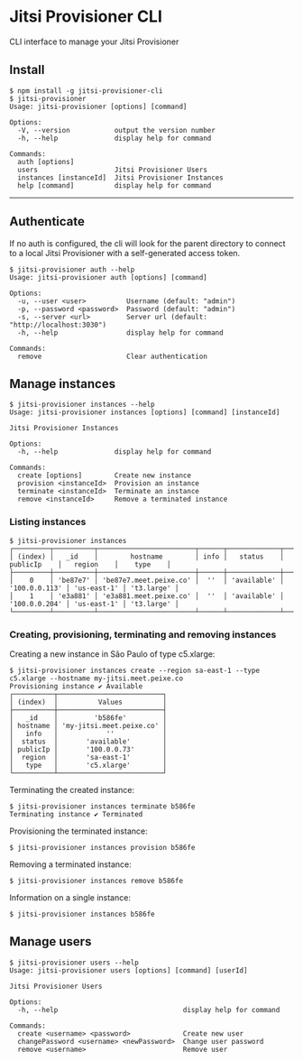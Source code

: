 # Jitsi Provisioner CLI

CLI interface to manage your Jitsi Provisioner

## Install

```
$ npm install -g jitsi-provisioner-cli
$ jitsi-provisioner
Usage: jitsi-provisioner [options] [command]

Options:
  -V, --version           output the version number
  -h, --help              display help for command

Commands:
  auth [options]
  users                   Jitsi Provisioner Users
  instances [instanceId]  Jitsi Provisioner Instances
  help [command]          display help for command
```

---

## Authenticate

If no auth is configured, the cli will look for the parent directory to connect to a local Jitsi Provisioner with a self-generated access token.

```
$ jitsi-provisioner auth --help
Usage: jitsi-provisioner auth [options] [command]

Options:
  -u, --user <user>          Username (default: "admin")
  -p, --password <password>  Password (default: "admin")
  -s, --server <url>         Server url (default: "http://localhost:3030")
  -h, --help                 display help for command

Commands:
  remove                     Clear authentication
```

## Manage instances

```
$ jitsi-provisioner instances --help
Usage: jitsi-provisioner instances [options] [command] [instanceId]

Jitsi Provisioner Instances

Options:
  -h, --help              display help for command

Commands:
  create [options]        Create new instance
  provision <instanceId>  Provision an instance
  terminate <instanceId>  Terminate an instance
  remove <instanceId>     Remove a terminated instance
```

### Listing instances

```
$ jitsi-provisioner instances
┌─────────┬──────────┬────────────────────────┬──────┬─────────────┬───────────────┬─────────────┬────────────┐
│ (index) │   _id    │        hostname        │ info │   status    │   publicIp    │   region    │    type    │
├─────────┼──────────┼────────────────────────┼──────┼─────────────┼───────────────┼─────────────┼────────────┤
│    0    │ 'be87e7' │ 'be87e7.meet.peixe.co' │  ''  │ 'available' │ '100.0.0.113' │ 'us-east-1' │ 't3.large' │
│    1    │ 'e3a881' │ 'e3a881.meet.peixe.co' │  ''  │ 'available' │ '100.0.0.204' │ 'us-east-1' │ 't3.large' │
└─────────┴──────────┴────────────────────────┴──────┴─────────────┴───────────────┴─────────────┴────────────┘
```

### Creating, provisioning, terminating and removing instances

Creating a new instance in São Paulo of type c5.xlarge:

```
$ jitsi-provisioner instances create --region sa-east-1 --type c5.xlarge --hostname my-jitsi.meet.peixe.co
Provisioning instance ✔ Available
┌──────────┬──────────────────────────┐
│ (index)  │          Values          │
├──────────┼──────────────────────────┤
│   _id    │         'b586fe'         │
│ hostname │ 'my-jitsi.meet.peixe.co' │
│   info   │            ''            │
│  status  │       'available'        │
│ publicIp │       '100.0.0.73'       │
│  region  │       'sa-east-1'        │
│   type   │       'c5.xlarge'        │
└──────────┴──────────────────────────┘
```

Terminating the created instance:

```
$ jitsi-provisioner instances terminate b586fe
Terminating instance ✔ Terminated
```

Provisioning the terminated instance:

```
$ jitsi-provisioner instances provision b586fe
```

Removing a terminated instance:

```
$ jitsi-provisioner instances remove b586fe
```

Information on a single instance:

```
$ jitsi-provisioner instances b586fe
```

## Manage users

```
$ jitsi-provisioner users --help
Usage: jitsi-provisioner users [options] [command] [userId]

Jitsi Provisioner Users

Options:
  -h, --help                               display help for command

Commands:
  create <username> <password>             Create new user
  changePassword <username> <newPassword>  Change user password
  remove <username>                        Remove user
```
